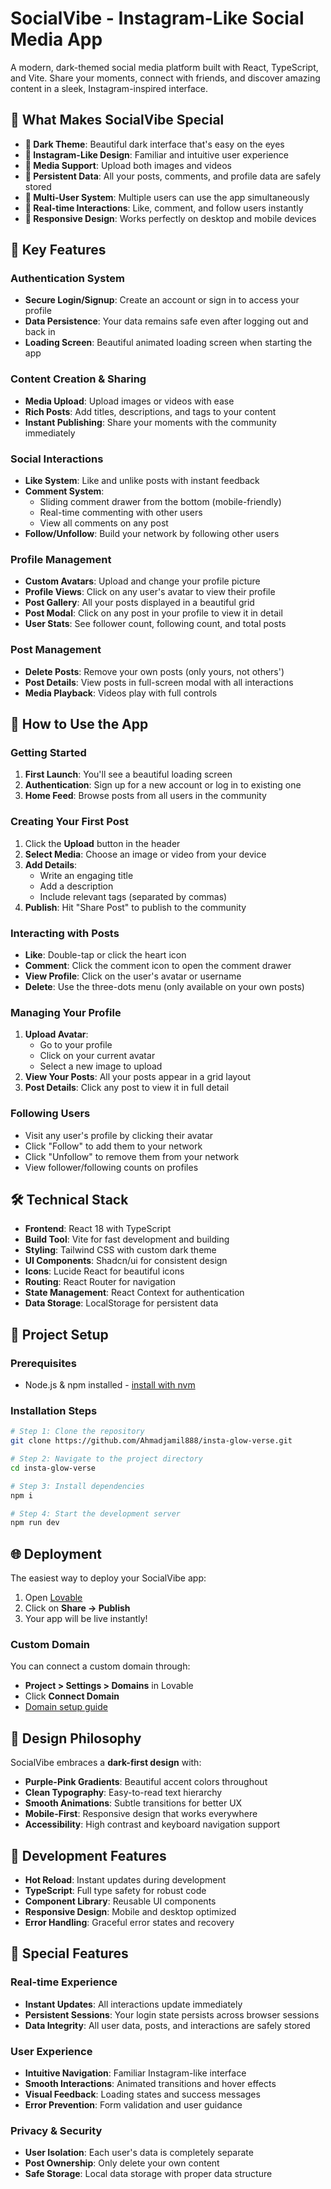 
# SocialVibe - Instagram-Like Social Media App

A modern, dark-themed social media platform built with React, TypeScript, and Vite. Share your moments, connect with friends, and discover amazing content in a sleek, Instagram-inspired interface.

## 🌟 What Makes SocialVibe Special

- **🌙 Dark Theme**: Beautiful dark interface that's easy on the eyes
- **📱 Instagram-Like Design**: Familiar and intuitive user experience
- **🎥 Media Support**: Upload both images and videos
- **💾 Persistent Data**: All your posts, comments, and profile data are safely stored
- **👥 Multi-User System**: Multiple users can use the app simultaneously
- **🔄 Real-time Interactions**: Like, comment, and follow users instantly
- **📱 Responsive Design**: Works perfectly on desktop and mobile devices

## 🚀 Key Features

### Authentication System
- **Secure Login/Signup**: Create an account or sign in to access your profile
- **Data Persistence**: Your data remains safe even after logging out and back in
- **Loading Screen**: Beautiful animated loading screen when starting the app

### Content Creation & Sharing
- **Media Upload**: Upload images or videos with ease
- **Rich Posts**: Add titles, descriptions, and tags to your content
- **Instant Publishing**: Share your moments with the community immediately

### Social Interactions
- **Like System**: Like and unlike posts with instant feedback
- **Comment System**: 
  - Sliding comment drawer from the bottom (mobile-friendly)
  - Real-time commenting with other users
  - View all comments on any post
- **Follow/Unfollow**: Build your network by following other users

### Profile Management
- **Custom Avatars**: Upload and change your profile picture
- **Profile Views**: Click on any user's avatar to view their profile
- **Post Gallery**: All your posts displayed in a beautiful grid
- **Post Modal**: Click on any post in your profile to view it in detail
- **User Stats**: See follower count, following count, and total posts

### Post Management
- **Delete Posts**: Remove your own posts (only yours, not others')
- **Post Details**: View posts in full-screen modal with all interactions
- **Media Playback**: Videos play with full controls

## 🎯 How to Use the App

### Getting Started
1. **First Launch**: You'll see a beautiful loading screen
2. **Authentication**: Sign up for a new account or log in to existing one
3. **Home Feed**: Browse posts from all users in the community

### Creating Your First Post
1. Click the **Upload** button in the header
2. **Select Media**: Choose an image or video from your device
3. **Add Details**: 
   - Write an engaging title
   - Add a description
   - Include relevant tags (separated by commas)
4. **Publish**: Hit "Share Post" to publish to the community

### Interacting with Posts
- **Like**: Double-tap or click the heart icon
- **Comment**: Click the comment icon to open the comment drawer
- **View Profile**: Click on the user's avatar or username
- **Delete**: Use the three-dots menu (only available on your own posts)

### Managing Your Profile
1. **Upload Avatar**: 
   - Go to your profile
   - Click on your current avatar
   - Select a new image to upload
2. **View Your Posts**: All your posts appear in a grid layout
3. **Post Details**: Click any post to view it in full detail

### Following Users
- Visit any user's profile by clicking their avatar
- Click "Follow" to add them to your network
- Click "Unfollow" to remove them from your network
- View follower/following counts on profiles

## 🛠 Technical Stack

- **Frontend**: React 18 with TypeScript
- **Build Tool**: Vite for fast development and building
- **Styling**: Tailwind CSS with custom dark theme
- **UI Components**: Shadcn/ui for consistent design
- **Icons**: Lucide React for beautiful icons
- **Routing**: React Router for navigation
- **State Management**: React Context for authentication
- **Data Storage**: LocalStorage for persistent data

## 📱 Project Setup

### Prerequisites
- Node.js & npm installed - [install with nvm](https://github.com/nvm-sh/nvm#installing-and-updating)

### Installation Steps

```sh
# Step 1: Clone the repository
git clone https://github.com/Ahmadjamil888/insta-glow-verse.git

# Step 2: Navigate to the project directory
cd insta-glow-verse

# Step 3: Install dependencies
npm i

# Step 4: Start the development server
npm run dev
```

## 🌐 Deployment

The easiest way to deploy your SocialVibe app:

1. Open [Lovable](https://lovable.dev/projects/00174642-99b8-469e-85a2-df25681b0bcb)
2. Click on **Share → Publish**
3. Your app will be live instantly!

### Custom Domain
You can connect a custom domain through:
- **Project > Settings > Domains** in Lovable
- Click **Connect Domain**
- [Domain setup guide](https://docs.lovable.dev/tips-tricks/custom-domain#step-by-step-guide)

## 🎨 Design Philosophy

SocialVibe embraces a **dark-first design** with:
- **Purple-Pink Gradients**: Beautiful accent colors throughout
- **Clean Typography**: Easy-to-read text hierarchy
- **Smooth Animations**: Subtle transitions for better UX
- **Mobile-First**: Responsive design that works everywhere
- **Accessibility**: High contrast and keyboard navigation support

## 🔧 Development Features

- **Hot Reload**: Instant updates during development
- **TypeScript**: Full type safety for robust code
- **Component Library**: Reusable UI components
- **Responsive Design**: Mobile and desktop optimized
- **Error Handling**: Graceful error states and recovery

## 🎪 Special Features

### Real-time Experience
- **Instant Updates**: All interactions update immediately
- **Persistent Sessions**: Your login state persists across browser sessions
- **Data Integrity**: All user data, posts, and interactions are safely stored

### User Experience
- **Intuitive Navigation**: Familiar Instagram-like interface
- **Smooth Interactions**: Animated transitions and hover effects
- **Visual Feedback**: Loading states and success messages
- **Error Prevention**: Form validation and user guidance

### Privacy & Security
- **User Isolation**: Each user's data is completely separate
- **Post Ownership**: Only delete your own content
- **Safe Storage**: Local data storage with proper data structure


